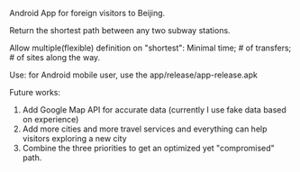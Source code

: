 Android App for foreign visitors to Beijing. 

Return the shortest path between any two subway stations. 

Allow multiple(flexible) definition on "shortest": Minimal time; # of transfers; # of sites along the way.

Use: for Android mobile user, use the app/release/app-release.apk

Future works:
1. Add Google Map API for accurate data (currently I use fake data based on experience)
2. Add more cities and more travel services and everything can help visitors exploring a new city
3. Combine the three priorities to get an optimized yet "compromised" path. 
